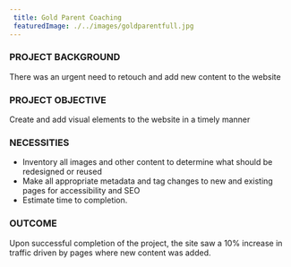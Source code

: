 ```yaml
---
 title: Gold Parent Coaching
 featuredImage: ./../images/goldparentfull.jpg
---
```

### PROJECT BACKGROUND
There was an urgent need to retouch and add new content to the website

### PROJECT OBJECTIVE
Create and add visual elements to the website in a timely manner

### NECESSITIES
<ul class="li-style">
<li>Inventory all images and other content to determine what should be redesigned or reused</li>
<li>Make all appropriate metadata and tag changes to new and existing pages for accessibility and SEO</li>
<li>Estimate time to completion.</li>
</ul>

### OUTCOME
Upon successful completion of the project, the site saw a 10% increase in traffic driven by pages where new content was added.